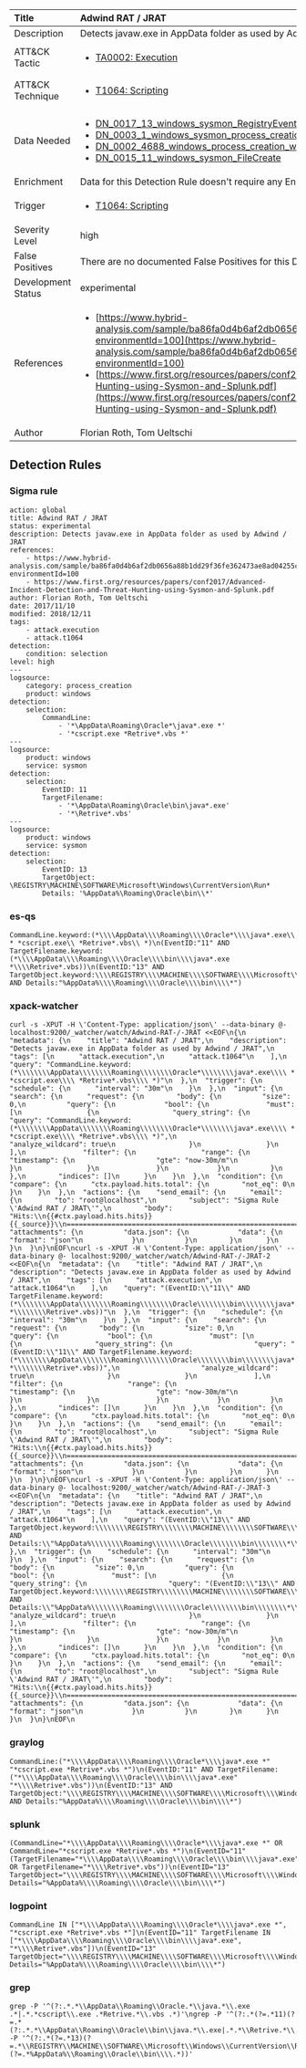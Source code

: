 | Title                | Adwind RAT / JRAT                                                                                                                                                 |
|:---------------------|:------------------------------------------------------------------------------------------------------------------------------------------------------------|
| Description          | Detects javaw.exe in AppData folder as used by Adwind / JRAT                                                                                                                                           |
| ATT&amp;CK Tactic    |  <ul><li>[TA0002: Execution](https://attack.mitre.org/tactics/TA0002)</li></ul>  |
| ATT&amp;CK Technique | <ul><li>[T1064: Scripting](https://attack.mitre.org/techniques/T1064)</li></ul>  |
| Data Needed          | <ul><li>[DN_0017_13_windows_sysmon_RegistryEvent](../Data_Needed/DN_0017_13_windows_sysmon_RegistryEvent.md)</li><li>[DN_0003_1_windows_sysmon_process_creation](../Data_Needed/DN_0003_1_windows_sysmon_process_creation.md)</li><li>[DN_0002_4688_windows_process_creation_with_commandline](../Data_Needed/DN_0002_4688_windows_process_creation_with_commandline.md)</li><li>[DN_0015_11_windows_sysmon_FileCreate](../Data_Needed/DN_0015_11_windows_sysmon_FileCreate.md)</li></ul>  |
| Enrichment           |  Data for this Detection Rule doesn't require any Enrichments.  |
| Trigger              | <ul><li>[T1064: Scripting](../Triggers/T1064.md)</li></ul>  |
| Severity Level       | high |
| False Positives      |  There are no documented False Positives for this Detection Rule yet.  |
| Development Status   | experimental |
| References           | <ul><li>[https://www.hybrid-analysis.com/sample/ba86fa0d4b6af2db0656a88b1dd29f36fe362473ae8ad04255c4e52f214a541c?environmentId=100](https://www.hybrid-analysis.com/sample/ba86fa0d4b6af2db0656a88b1dd29f36fe362473ae8ad04255c4e52f214a541c?environmentId=100)</li><li>[https://www.first.org/resources/papers/conf2017/Advanced-Incident-Detection-and-Threat-Hunting-using-Sysmon-and-Splunk.pdf](https://www.first.org/resources/papers/conf2017/Advanced-Incident-Detection-and-Threat-Hunting-using-Sysmon-and-Splunk.pdf)</li></ul>  |
| Author               | Florian Roth, Tom Ueltschi |


## Detection Rules

### Sigma rule

```
action: global
title: Adwind RAT / JRAT
status: experimental
description: Detects javaw.exe in AppData folder as used by Adwind / JRAT
references:
    - https://www.hybrid-analysis.com/sample/ba86fa0d4b6af2db0656a88b1dd29f36fe362473ae8ad04255c4e52f214a541c?environmentId=100
    - https://www.first.org/resources/papers/conf2017/Advanced-Incident-Detection-and-Threat-Hunting-using-Sysmon-and-Splunk.pdf
author: Florian Roth, Tom Ueltschi
date: 2017/11/10
modified: 2018/12/11
tags:
    - attack.execution
    - attack.t1064
detection:
    condition: selection
level: high
---
logsource:
    category: process_creation
    product: windows
detection:
    selection:
        CommandLine:
            - '*\AppData\Roaming\Oracle*\java*.exe *'
            - '*cscript.exe *Retrive*.vbs *'
---
logsource:
    product: windows
    service: sysmon
detection:
    selection:
        EventID: 11
        TargetFilename:
            - '*\AppData\Roaming\Oracle\bin\java*.exe'
            - '*\Retrive*.vbs'
---
logsource:
    product: windows
    service: sysmon
detection:
    selection:
        EventID: 13
        TargetObject: \REGISTRY\MACHINE\SOFTWARE\Microsoft\Windows\CurrentVersion\Run*
        Details: '%AppData%\Roaming\Oracle\bin\\*'

```





### es-qs
    
```
CommandLine.keyword:(*\\\\AppData\\\\Roaming\\\\Oracle*\\\\java*.exe\\ * *cscript.exe\\ *Retrive*.vbs\\ *)\n(EventID:"11" AND TargetFilename.keyword:(*\\\\AppData\\\\Roaming\\\\Oracle\\\\bin\\\\java*.exe *\\\\Retrive*.vbs))\n(EventID:"13" AND TargetObject.keyword:\\\\REGISTRY\\\\MACHINE\\\\SOFTWARE\\\\Microsoft\\\\Windows\\\\CurrentVersion\\\\Run* AND Details:"%AppData%\\\\Roaming\\\\Oracle\\\\bin\\\\*")
```


### xpack-watcher
    
```
curl -s -XPUT -H \'Content-Type: application/json\' --data-binary @- localhost:9200/_watcher/watch/Adwind-RAT-/-JRAT <<EOF\n{\n  "metadata": {\n    "title": "Adwind RAT / JRAT",\n    "description": "Detects javaw.exe in AppData folder as used by Adwind / JRAT",\n    "tags": [\n      "attack.execution",\n      "attack.t1064"\n    ],\n    "query": "CommandLine.keyword:(*\\\\\\\\AppData\\\\\\\\Roaming\\\\\\\\Oracle*\\\\\\\\java*.exe\\\\ * *cscript.exe\\\\ *Retrive*.vbs\\\\ *)"\n  },\n  "trigger": {\n    "schedule": {\n      "interval": "30m"\n    }\n  },\n  "input": {\n    "search": {\n      "request": {\n        "body": {\n          "size": 0,\n          "query": {\n            "bool": {\n              "must": [\n                {\n                  "query_string": {\n                    "query": "CommandLine.keyword:(*\\\\\\\\AppData\\\\\\\\Roaming\\\\\\\\Oracle*\\\\\\\\java*.exe\\\\ * *cscript.exe\\\\ *Retrive*.vbs\\\\ *)",\n                    "analyze_wildcard": true\n                  }\n                }\n              ],\n              "filter": {\n                "range": {\n                  "timestamp": {\n                    "gte": "now-30m/m"\n                  }\n                }\n              }\n            }\n          }\n        },\n        "indices": []\n      }\n    }\n  },\n  "condition": {\n    "compare": {\n      "ctx.payload.hits.total": {\n        "not_eq": 0\n      }\n    }\n  },\n  "actions": {\n    "send_email": {\n      "email": {\n        "to": "root@localhost",\n        "subject": "Sigma Rule \'Adwind RAT / JRAT\'",\n        "body": "Hits:\\n{{#ctx.payload.hits.hits}}{{_source}}\\n================================================================================\\n{{/ctx.payload.hits.hits}}",\n        "attachments": {\n          "data.json": {\n            "data": {\n              "format": "json"\n            }\n          }\n        }\n      }\n    }\n  }\n}\nEOF\ncurl -s -XPUT -H \'Content-Type: application/json\' --data-binary @- localhost:9200/_watcher/watch/Adwind-RAT-/-JRAT-2 <<EOF\n{\n  "metadata": {\n    "title": "Adwind RAT / JRAT",\n    "description": "Detects javaw.exe in AppData folder as used by Adwind / JRAT",\n    "tags": [\n      "attack.execution",\n      "attack.t1064"\n    ],\n    "query": "(EventID:\\"11\\" AND TargetFilename.keyword:(*\\\\\\\\AppData\\\\\\\\Roaming\\\\\\\\Oracle\\\\\\\\bin\\\\\\\\java*.exe *\\\\\\\\Retrive*.vbs))"\n  },\n  "trigger": {\n    "schedule": {\n      "interval": "30m"\n    }\n  },\n  "input": {\n    "search": {\n      "request": {\n        "body": {\n          "size": 0,\n          "query": {\n            "bool": {\n              "must": [\n                {\n                  "query_string": {\n                    "query": "(EventID:\\"11\\" AND TargetFilename.keyword:(*\\\\\\\\AppData\\\\\\\\Roaming\\\\\\\\Oracle\\\\\\\\bin\\\\\\\\java*.exe *\\\\\\\\Retrive*.vbs))",\n                    "analyze_wildcard": true\n                  }\n                }\n              ],\n              "filter": {\n                "range": {\n                  "timestamp": {\n                    "gte": "now-30m/m"\n                  }\n                }\n              }\n            }\n          }\n        },\n        "indices": []\n      }\n    }\n  },\n  "condition": {\n    "compare": {\n      "ctx.payload.hits.total": {\n        "not_eq": 0\n      }\n    }\n  },\n  "actions": {\n    "send_email": {\n      "email": {\n        "to": "root@localhost",\n        "subject": "Sigma Rule \'Adwind RAT / JRAT\'",\n        "body": "Hits:\\n{{#ctx.payload.hits.hits}}{{_source}}\\n================================================================================\\n{{/ctx.payload.hits.hits}}",\n        "attachments": {\n          "data.json": {\n            "data": {\n              "format": "json"\n            }\n          }\n        }\n      }\n    }\n  }\n}\nEOF\ncurl -s -XPUT -H \'Content-Type: application/json\' --data-binary @- localhost:9200/_watcher/watch/Adwind-RAT-/-JRAT-3 <<EOF\n{\n  "metadata": {\n    "title": "Adwind RAT / JRAT",\n    "description": "Detects javaw.exe in AppData folder as used by Adwind / JRAT",\n    "tags": [\n      "attack.execution",\n      "attack.t1064"\n    ],\n    "query": "(EventID:\\"13\\" AND TargetObject.keyword:\\\\\\\\REGISTRY\\\\\\\\MACHINE\\\\\\\\SOFTWARE\\\\\\\\Microsoft\\\\\\\\Windows\\\\\\\\CurrentVersion\\\\\\\\Run* AND Details:\\"%AppData%\\\\\\\\Roaming\\\\\\\\Oracle\\\\\\\\bin\\\\\\\\*\\")"\n  },\n  "trigger": {\n    "schedule": {\n      "interval": "30m"\n    }\n  },\n  "input": {\n    "search": {\n      "request": {\n        "body": {\n          "size": 0,\n          "query": {\n            "bool": {\n              "must": [\n                {\n                  "query_string": {\n                    "query": "(EventID:\\"13\\" AND TargetObject.keyword:\\\\\\\\REGISTRY\\\\\\\\MACHINE\\\\\\\\SOFTWARE\\\\\\\\Microsoft\\\\\\\\Windows\\\\\\\\CurrentVersion\\\\\\\\Run* AND Details:\\"%AppData%\\\\\\\\Roaming\\\\\\\\Oracle\\\\\\\\bin\\\\\\\\*\\")",\n                    "analyze_wildcard": true\n                  }\n                }\n              ],\n              "filter": {\n                "range": {\n                  "timestamp": {\n                    "gte": "now-30m/m"\n                  }\n                }\n              }\n            }\n          }\n        },\n        "indices": []\n      }\n    }\n  },\n  "condition": {\n    "compare": {\n      "ctx.payload.hits.total": {\n        "not_eq": 0\n      }\n    }\n  },\n  "actions": {\n    "send_email": {\n      "email": {\n        "to": "root@localhost",\n        "subject": "Sigma Rule \'Adwind RAT / JRAT\'",\n        "body": "Hits:\\n{{#ctx.payload.hits.hits}}{{_source}}\\n================================================================================\\n{{/ctx.payload.hits.hits}}",\n        "attachments": {\n          "data.json": {\n            "data": {\n              "format": "json"\n            }\n          }\n        }\n      }\n    }\n  }\n}\nEOF\n
```


### graylog
    
```
CommandLine:("*\\\\AppData\\\\Roaming\\\\Oracle*\\\\java*.exe *" "*cscript.exe *Retrive*.vbs *")\n(EventID:"11" AND TargetFilename:("*\\\\AppData\\\\Roaming\\\\Oracle\\\\bin\\\\java*.exe" "*\\\\Retrive*.vbs"))\n(EventID:"13" AND TargetObject:"\\\\REGISTRY\\\\MACHINE\\\\SOFTWARE\\\\Microsoft\\\\Windows\\\\CurrentVersion\\\\Run*" AND Details:"%AppData%\\\\Roaming\\\\Oracle\\\\bin\\\\*")
```


### splunk
    
```
(CommandLine="*\\\\AppData\\\\Roaming\\\\Oracle*\\\\java*.exe *" OR CommandLine="*cscript.exe *Retrive*.vbs *")\n(EventID="11" (TargetFilename="*\\\\AppData\\\\Roaming\\\\Oracle\\\\bin\\\\java*.exe" OR TargetFilename="*\\\\Retrive*.vbs"))\n(EventID="13" TargetObject="\\\\REGISTRY\\\\MACHINE\\\\SOFTWARE\\\\Microsoft\\\\Windows\\\\CurrentVersion\\\\Run*" Details="%AppData%\\\\Roaming\\\\Oracle\\\\bin\\\\*")
```


### logpoint
    
```
CommandLine IN ["*\\\\AppData\\\\Roaming\\\\Oracle*\\\\java*.exe *", "*cscript.exe *Retrive*.vbs *"]\n(EventID="11" TargetFilename IN ["*\\\\AppData\\\\Roaming\\\\Oracle\\\\bin\\\\java*.exe", "*\\\\Retrive*.vbs"])\n(EventID="13" TargetObject="\\\\REGISTRY\\\\MACHINE\\\\SOFTWARE\\\\Microsoft\\\\Windows\\\\CurrentVersion\\\\Run*" Details="%AppData%\\\\Roaming\\\\Oracle\\\\bin\\\\*")
```


### grep
    
```
grep -P '^(?:.*.*\\AppData\\Roaming\\Oracle.*\\java.*\\.exe .*|.*.*cscript\\.exe .*Retrive.*\\.vbs .*)'\ngrep -P '^(?:.*(?=.*11)(?=.*(?:.*.*\\AppData\\Roaming\\Oracle\\bin\\java.*\\.exe|.*.*\\Retrive.*\\.vbs)))'\ngrep -P '^(?:.*(?=.*13)(?=.*\\REGISTRY\\MACHINE\\SOFTWARE\\Microsoft\\Windows\\CurrentVersion\\Run.*)(?=.*%AppData%\\Roaming\\Oracle\\bin\\\\.*))'
```




